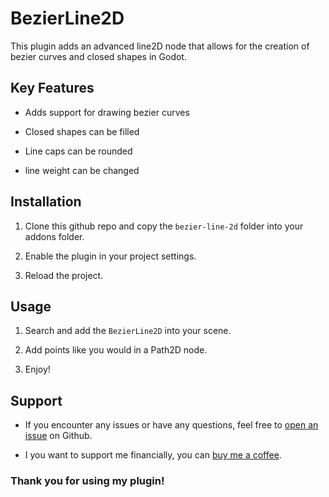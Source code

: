 # BezierLine2D

This plugin adds an advanced line2D node that allows for the creation of bezier curves and closed shapes in Godot.

## Key Features

- Adds support for drawing bezier curves

- Closed shapes can be filled

- Line caps can be rounded

- line weight can be changed

## Installation

1. Clone this github repo and copy the `bezier-line-2d` folder into your addons folder.

2. Enable the plugin in your project settings.

3. Reload the project.

## Usage

1. Search and add the `BezierLine2D` into your scene.

2. Add points like you would in a Path2D node.

3. Enjoy!

## Support

- If you encounter any issues or have any questions, feel free to [open an issue](https://github.com/kcfresh53/bezier-line2d/issues) on Github.

- I you want to support me financially, you can [buy me a coffee](https://buymeacoffee.com/kcfresh53).



### Thank you for using my plugin!


